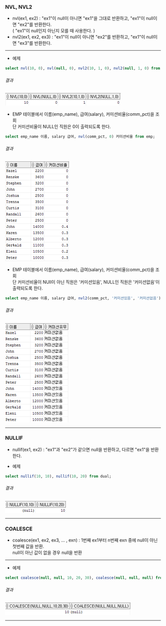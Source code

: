 

### NVL, NVL2
- nvl(ex1, ex2) : "ex1"이 null이 아니면 "ex1"을 그대로 반환하고, "ex1"이 null이면 "ex2"를 반환한다.  
( "ex1"이 null인지 아닌지 모를 때 사용한다. )
- nvl2(ex1, ex2, ex3) : "ex1"이 null이 아니면 "ex2"를 반환하고, "ex1"이 null이면 "ex3"를 반환한다.

****

- 예제

```sql
select nvl(10, 0), nvl(null, 0), nvl2(10, 1, 0), nvl2(null, 1, 0) from dual;
```

###### 결과

![결과8-1](/image_file/결과8-1.png)

- EMP 테이블에서 이름(emp_name), 급여(salary), 커미션비율(comm_pct)을 조회  
단 커미션비율이 NULL인 직원은 0이 출력되도록 한다.

```sql
select emp_name 이름, salary 급여, nvl(comm_pct, 0) 커미션비율 from emp;
```
 ###### 결과
 
![결과8-2](/image_file/결과8-2.png)

- EMP 테이블에서 이름(emp_name), 급여(salary), 커미션비율(comm_pct)을 조회  
단 커미션비율이 NUll이 아닌 직원은 '커미션있음', NULL인 직원은 '커미션없음'이 출력되도록 한다.

```sql
select emp_name 이름, salary 급여, nvl2(comm_pct, '커미션있음', '커미션없음') 커미션유무 from emp;
```

 ###### 결과
 
![결과8-3](/image_file/결과8-3.png)

****

### NULLIF
- nullif(ex1, ex2) : "ex1"과 "ex2"가 같으면 null을 반환하고, 다르면 "ex1"을 반환한다.

- 예제

```sql
select nullif(10, 10), nullif(10, 20) from dual;
```

 ###### 결과
 
![결과8-4](/image_file/결과8-4.png)

****

### COALESCE
- coalesce(ex1, ex2, ex3, ... , exn) : 1번째 ex1부터 n번째 exn 중에 null이 아닌 첫번째 값을 반환.  
null이 아닌 값이 없을 경우 null을 반환

****

- 예제

```sql
select coalesce(null, null, 10, 20, 30), coalesce(null, null, null) from dual;
```

 ###### 결과
 
![결과8-5](/image_file/결과8-5.png)

****
